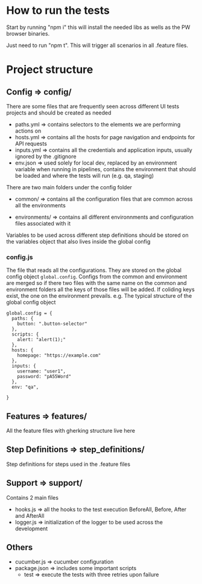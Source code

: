 # How to run the tests

Start by running "npm i" this will install the needed libs as wells as the PW browser binaries.

Just need to run "npm t". This will trigger all scenarios in all .feature files.


# Project structure

## Config => config/

There are some files that are frequently seen across different UI tests projects and should be created as needed

- paths.yml => contains selectors to the elements we are performing actions on
- hosts.yml => contains all the hosts for page navigation and endpoints for API requests
- inputs.yml => contains all the credentials and application inputs, usually ignored by the .gitignore
- env.json => used solely for local dev, replaced by an environment variable when running in pipelines, contains the environment that should be loaded and where the tests will run (e.g. qa, staging)

There are two main folders under the config folder

- common/ => contains all the configuration files that are common across all the environments

- environments/ => contains all different environnments and configuration files associated with it

Variables to be used across different step definitions should be stored on the variables object that also lives inside the global config

### config.js

The file that reads all the configurations. They are stored on the global config object `global.config`. Configs from the common and environment are merged so if there two files with the same name on the common and environment folders all the keys of those files will be added. If coliding keys exist, the one on the environment prevails.
e.g. The typical structure of the global config object

```
global.config = {
  paths: {
    button: ".button-selector"
  },
  scripts: {
    alert: "alert(1);"
  },
  hosts: {
    homepage: "https://example.com"
  },
  inputs: {
    username: "user1",
    password: "pA55Word"
  },
  env: "qa",

}
```

## Features => features/

All the feature files with gherking structure live here

## Step Definitions => step_definitions/

Step definitions for steps used in the .feature files

## Support => support/

Contains 2 main files

- hooks.js => all the hooks to the test execution BeforeAll, Before, After and AfterAll
- logger.js => initialization of the logger to be used across the development

## Others

- cucumber.js => cucumber configuration
- package.json => includes some important scripts
  - test => execute the tests with three retries upon failure
